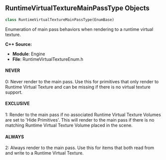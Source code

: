 ## RuntimeVirtualTextureMainPassType Objects

```python
class RuntimeVirtualTextureMainPassType(EnumBase)
```

Enumeration of main pass behaviors when rendering to a runtime virtual texture.

**C++ Source:**

- **Module**: Engine
- **File**: RuntimeVirtualTextureEnum.h

<a id="unreal.RuntimeVirtualTextureMainPassType.NEVER"></a>

#### NEVER

0: Never render to the main pass.
Use this for primitives that only render to Runtime Virtual Texture and can be missing if there is no virtual texture support.

<a id="unreal.RuntimeVirtualTextureMainPassType.EXCLUSIVE"></a>

#### EXCLUSIVE

1: Render to the main pass if no associated Runtime Virtual Texture Volumes are set to 'Hide Primitives'.
This will render to the main pass if there is no matching Runtime Virtual Texture Volume placed in the scene.

<a id="unreal.RuntimeVirtualTextureMainPassType.ALWAYS"></a>

#### ALWAYS

2: Always render to the main pass.
Use this for items that both read from and write to a Runtime Virtual Texture.

<a id="unreal.HLODLevelExclusion"></a>